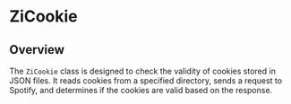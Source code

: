 # ZiCookie

## Overview

The `ZiCookie` class is designed to check the validity of cookies stored in JSON files. It reads cookies from a specified directory, sends a request to Spotify, and determines if the cookies are valid based on the response.
